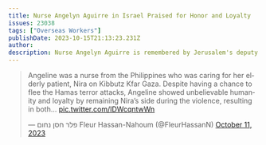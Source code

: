 ```yaml
---
title: Nurse Angelyn Aguirre in Israel Praised for Honor and Loyalty
issues: 23038
tags: ["Overseas Workers"]
publishDate: 2023-10-15T21:13:23.231Z
author: 
description: Nurse Angelyn Aguirre is remembered by Jerusalem's deputy mayor for her bravery - tragically losing her life when she chose to remain beside her patient during the Hamas attack. Hers is one story out of the 30,000 estimated Filipino workers in Israel affected by the escalating violence between Israel and Hamas.
---
```


<blockquote class="twitter-tweet"><p lang="en" dir="ltr">Angeline was a nurse from the Philippines who was caring for her elderly patient, Nira on Kibbutz Kfar Gaza. Despite having a chance to flee the Hamas terror attacks, Angeline showed unbelievable humanity and loyalty by remaining Nira’s side during the violence, resulting in both… <a href="https://t.co/IDWcqntwWn">pic.twitter.com/IDWcqntwWn</a></p>&mdash; פלר חסן נחום Fleur Hassan-Nahoum (@FleurHassanN) <a href="https://twitter.com/FleurHassanN/status/1712050376801706265?ref_src=twsrc%5Etfw">October 11, 2023</a></blockquote> <script async src="https://platform.twitter.com/widgets.js" charset="utf-8"></script> 